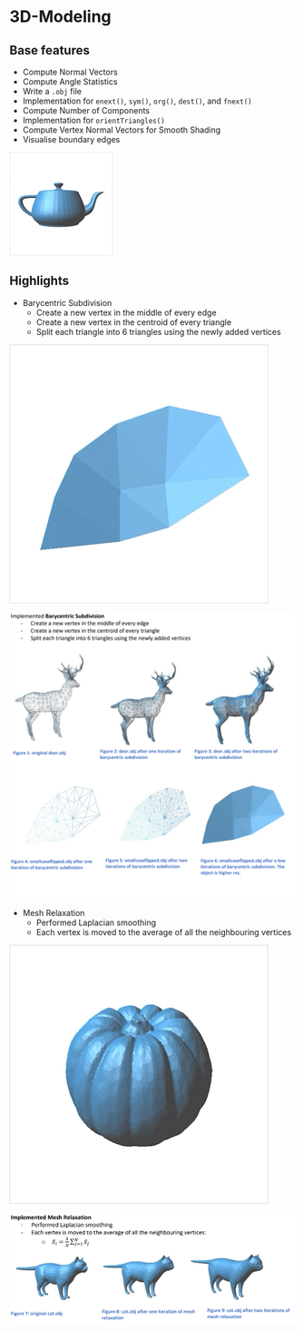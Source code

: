# 3D-Modeling

## Base features
- Compute Normal Vectors
- Compute Angle Statistics
- Write a `.obj` file
- Implementation for `enext()`, `sym()`, `org()`, `dest()`, and `fnext()`
- Compute Number of Components
- Implementation for `orientTriangles()`
- Compute Vertex Normal Vectors for Smooth Shading
- Visualise boundary edges

![teapot](https://github.com/AnuKritiW/3D-Modeling/blob/main/images/teapot.gif)

## Highlights
- Barycentric Subdivision
    - Create a new vertex in the middle of every edge
    - Create a new vertex in the centroid of every triangle
    - Split each triangle into 6 triangles using the newly added vertices

![smallcase](https://github.com/AnuKritiW/3D-Modeling/blob/main/images/smallobj_subdiv.gif)

![subdiv_summary](https://github.com/AnuKritiW/3D-Modeling/blob/main/images/subdiv_summary.png)

- Mesh Relaxation
    - Performed Laplacian smoothing 
    - Each vertex is moved to the average of all the neighbouring vertices
    
![pumpkin](https://github.com/AnuKritiW/3D-Modeling/blob/main/images/pumpkin_meshrelaxation.gif)

![relaxation_summary](https://github.com/AnuKritiW/3D-Modeling/blob/main/images/relaxation_summary.png)


